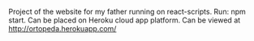 Project of the website for my father running on react-scripts.
Run: npm start.
Can be placed on Heroku cloud app platform.
Can be viewed at http://ortopeda.herokuapp.com/
